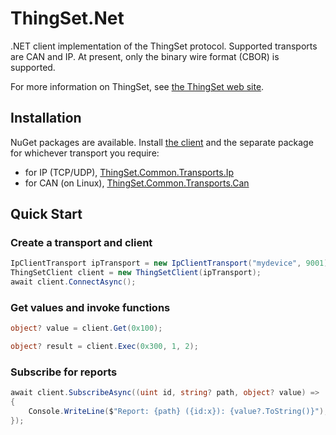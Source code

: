 # ThingSet.Net

.NET client implementation of the ThingSet protocol. Supported transports are CAN and IP. At present, only the binary wire format (CBOR) is supported.

For more information on ThingSet, see [the ThingSet web site](https://thingset.io).

## Installation

NuGet packages are available. Install [the client](https://www.nuget.org/packages/ThingSet.Client/) and
the separate package for whichever transport you require:

* for IP (TCP/UDP), [ThingSet.Common.Transports.Ip](https://www.nuget.org/packages/ThingSet.Common.Transports.Ip)
* for CAN (on Linux), [ThingSet.Common.Transports.Can](https://www.nuget.org/packages/ThingSet.Common.Transports.Can)

## Quick Start

### Create a transport and client

```csharp
IpClientTransport ipTransport = new IpClientTransport("mydevice", 9001);
ThingSetClient client = new ThingSetClient(ipTransport);
await client.ConnectAsync();
```

### Get values and invoke functions

```csharp
object? value = client.Get(0x100);

object? result = client.Exec(0x300, 1, 2);
```

### Subscribe for reports

```csharp
await client.SubscribeAsync((uint id, string? path, object? value) =>
{
    Console.WriteLine($"Report: {path} ({id:x}): {value?.ToString()}");
});
```
